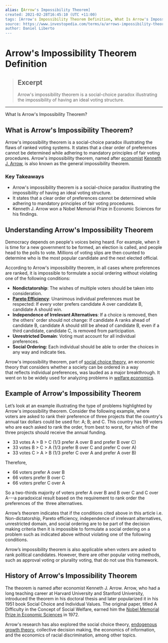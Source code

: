 ```yaml
---
alias: [Arrow's Impossibility Theorem]
created: 2021-02-28T16:45:10 (UTC +11:00)
tags: [Arrow's Impossibility Theorem Definition, What Is Arrow's Impossibility Theorem?]
source: https://www.investopedia.com/terms/a/arrows-impossibility-theorem.asp
author: Daniel Liberto
---
```


# Arrow's Impossibility Theorem Definition

> ## Excerpt
> Arrow's impossibility theorem is a social-choice paradox illustrating the impossibility of having an ideal voting structure.

---

What Is Arrow's Impossibility Theorem?
## What is Arrow's Impossibility Theorem?

Arrow's impossibility theorem is a social-choice paradox illustrating the flaws of ranked voting systems. It states that a clear order of preferences cannot be determined while adhering to mandatory principles of fair voting procedures. Arrow's impossibility theorem, named after [economist](https://www.investopedia.com/terms/e/economist.asp) [Kenneth J. Arrow](https://www.investopedia.com/terms/k/kenneth-arrow.asp), is also known as the general impossibility theorem.

### Key Takeaways

-   Arrow's impossibility theorem is a social-choice paradox illustrating the impossibility of having an ideal voting structure.
-   It states that a clear order of preferences cannot be determined while adhering to mandatory principles of fair voting procedures.
-   Kenneth J. Arrow won a Nobel Memorial Prize in Economic Sciences for his findings.

## Understanding Arrow's Impossibility Theorem

Democracy depends on people's voices being heard. For example, when it is time for a new government to be formed, an election is called, and people head to the polls to vote. Millions of voting slips are then counted to determine who is the most popular candidate and the next elected official.

According to Arrow's impossibility theorem, in all cases where preferences are ranked, it is impossible to formulate a social ordering without violating one of the following conditions:

-   **Nondictatorship**: The wishes of multiple voters should be taken into consideration.
-   [**Pareto Efficiency**](https://www.investopedia.com/terms/p/pareto-efficiency.asp): Unanimous individual preferences must be respected: If every voter prefers candidate A over candidate B, candidate A should win.
-   **Independence of Irrelevant Alternatives**: If a choice is removed, then the others' order should not change: If candidate A ranks ahead of candidate B, candidate A should still be ahead of candidate B, even if a third candidate, candidate C, is removed from participation. 
-   **Unrestricted Domain**: Voting must account for all individual preferences.
-   **Social Ordering:** Each individual should be able to order the choices in any way and indicate ties.

Arrow's impossibility theorem, part of [social choice theory](https://www.investopedia.com/terms/s/social-choice-theory.asp), an economic theory that considers whether a society can be ordered in a way that reflects individual preferences, was lauded as a major breakthrough. It went on to be widely used for analyzing problems in [welfare economics](https://www.investopedia.com/terms/w/welfare_economics.asp). 

## Example of Arrow's Impossibility Theorem

Let’s look at an example illustrating the type of problems highlighted by Arrow's impossibility theorem. Consider the following example, where voters are asked to rank their preference of three projects that the country's annual tax dollars could be used for: A; B; and C. This country has 99 voters who are each asked to rank the order, from best to worst, for which of the three projects should receive the annual funding.

-   33 votes A > B > C (1/3 prefer A over B and prefer B over C)
-   33 votes B > C > A (1/3 prefer B over C and prefer C over A)
-   33 votes C > A > B (1/3 prefer C over A and prefer A over B)

Therefore,

-   66 voters prefer A over B
-   66 voters prefer B over C
-   66 voters prefer C over A

So a two-thirds majority of voters prefer A over B and B over C and C over A---a paradoxical result based on the requirement to rank order the preferences of the  three alternatives.

Arrow’s theorem indicates that if the conditions cited above in this article i.e. Non-dictatorship, Pareto efficiency, independence of irrelevant alternatives, unrestricted domain, and social ordering are to be part of the decision making criteria then it is impossible to formulate a social ordering on a problem such as indicated above without violating one of the following conditions.

Arrow’s impossibility theorem is also applicable when voters are asked to rank political candidates. However, there are other popular voting methods, such as approval voting or plurality voting, that do not use this framework.

## History of Arrow's Impossibility Theorem

The theorem is named after economist Kenneth J. Arrow. Arrow, who had a long teaching career at Harvard University and Stanford University, introduced the theorem in his doctoral thesis and later popularized it in his 1951 book Social Choice and Individual Values. The original paper, titled A Difficulty in the Concept of Social Welfare, earned him the [Nobel Memorial Prize in Economic Sciences](https://www.investopedia.com/terms/n/nobel-memorial-prize-in-economic-sciences.asp) in 1972.

Arrow's research has also explored the social choice theory, [endogenous growth theory](https://www.investopedia.com/terms/e/endogenousgrowththeory.asp), collective decision making, the economics of information, and the economics of racial discrimination, among other topics.
